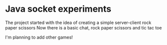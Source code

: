# Java socket experiments
The project started with the idea of creating a simple server-client rock paper scissors
Now there is a basic chat, rock paper scissors and tic tac toe

I'm planning to add other games!
